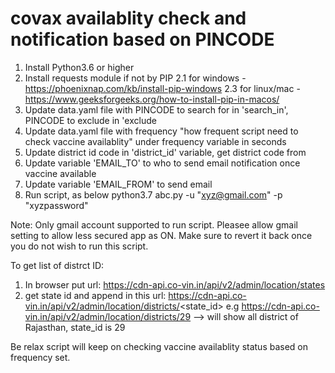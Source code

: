 # covax availablity check and notification based on PINCODE
1. Install Python3.6 or higher
2. Install requests module if not by PIP
  2.1 for windows - https://phoenixnap.com/kb/install-pip-windows
  2.3 for linux/mac - https://www.geeksforgeeks.org/how-to-install-pip-in-macos/
3. Update data.yaml file with PINCODE to search for in 'search_in', PINCODE to exclude in 'exclude
4. Update data.yaml file with frequency "how frequent script need to check vaccine availablity" under frequency variable in seconds
5. Update district id code in 'district_id' variable, get district code from 
6. Update variable 'EMAIL_TO' to who to send email notification once vaccine available
7. Update variable 'EMAIL_FROM' to send email
8. Run script, as below
python3.7 abc.py -u "xyz@gmail.com" -p "xyzpassword"

Note: Only gmail account supported to run script. Pleasee allow gmail setting to allow less secured app as ON. Make sure to revert it back once you do not wish to run this script.

To get list of distrct ID:
1. In browser put url: https://cdn-api.co-vin.in/api/v2/admin/location/states
2. get state id and append in this url: https://cdn-api.co-vin.in/api/v2/admin/location/districts/<state_id>
e.g https://cdn-api.co-vin.in/api/v2/admin/location/districts/29 --> will show all district of Rajasthan, state_id is 29

Be relax script will keep on checking vaccine availablity status based on frequency set.
